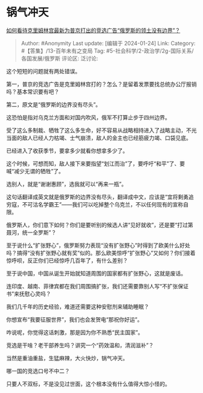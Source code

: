 # 锅气冲天
[如何看待克里姆林宫最新为普京打出的竞选广告“俄罗斯的领土没有边界”？](https://www.zhihu.com/question/640373360/answer/3374226895)

> Author: #Anonymity
> Last update: [编辑于 2024-01-24]
> Link:
> Category: #【答集】/13-百年未有之变局
> Tag: #5-社会科学/2-政治学/2g-国际关系/各国发展/俄罗斯 
> 评论区:
> 泛讨论:

这个短短的问题就有两处错误。

第一，普京的竞选广告是克里姆林宫打的？怎么？是留着发票要找总统办公厅报销吗？基本常识要有吧？

第二，原文是“俄罗斯的边界没有尽头”。

这恐怕是指对乌克兰方面和对国内吹风，俄军不打算止步于四州边界。

受了这么多制裁、牺牲了这么多生命，好不容易从战略相持进入了战略主动，不光当面的敌人已经人力枯竭、士气崩溃，敌人的金主也已经筋疲力竭、口袋见底。

已经进入了收获季节，要拿多少就看你想拿多少了。

这个时候，可想而知，敌人接下来要指望“划江而治”了，要呼吁“和平”了、要喊“减少无谓的牺牲”了。

选别人，就是“谢谢惠顾”，选我就可以“再来一瓶”。

这句话翻译成英文就是俄罗斯的边界没有尽头，翻译成中文，应该是“宜将剩勇追穷寇，不可沽名学霸王”——我们可以吃掉整个乌克兰，不以任何现有的宣称自限。

俄罗斯人，你们意下如何？你们是要听别的候选人讲“见好就收”，还是要“打过第聂河，统一全罗斯”？

至于说什么“扩张野心”，俄罗斯努力表现“没有扩张野心”时得到了欧美什么好处吗？搞得“没有扩张野心就有奖”似的。那么欧美惊呼“扩张野心”又如何？你们接着惊呼呗，反正你们已经惊呼几百年了，有什么差别？

至于说中国，中国从诞生开始就知道周围的国家都有扩张野心，这就是废话。

连印度、越南、菲律宾都在我们周围搞扩张，我们还需要靠别人写“不扩张保证书”来抚慰心灵吗？

我们几千年的历史经验，难道还需要这种安慰剂来辅助睡眠？

你想宣布“我要征服世界”，我们也会发贺电“那祝你好运”。

咋说呢，你觉得这话刺激，那是因为你不熟悉“民主国家”。

竞选是干啥？老干部养生吗？讲究一个“药效温和，清润滋补”？

当然是重油重盐，生猛麻辣，大火快炒，锅气冲天。

哪一国的竞选口号不中二？

只要人不双标，不是没见过世面，这个根本没有什么值得大惊小怪的。